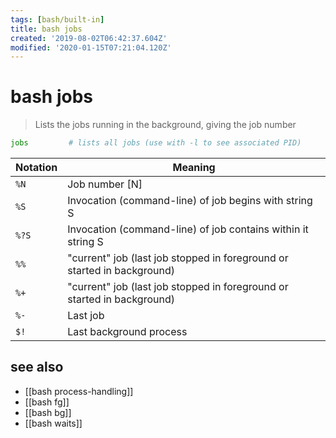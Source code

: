```yaml
---
tags: [bash/built-in]
title: bash jobs
created: '2019-08-02T06:42:37.604Z'
modified: '2020-01-15T07:21:04.120Z'
---
```


# bash jobs

> Lists the jobs running in the background, giving the job number

```sh
jobs         # lists all jobs (use with -l to see associated PID)
```

| Notation | Meaning        |
|--        |--              |
| `%N`     | Job number [N] |
| `%S`     | Invocation (command-line) of job begins with string S                   |
| `%?S`    | Invocation (command-line) of job contains within it string S            |
| `%%`     | "current" job (last job stopped in foreground or started in background) |
| `%+`     | "current" job (last job stopped in foreground or started in background) |
| `%-`     | Last job                 |
| `$!`     | Last background process  |

## see also
- [[bash process-handling]]
- [[bash fg]]
- [[bash bg]]
- [[bash waits]]
